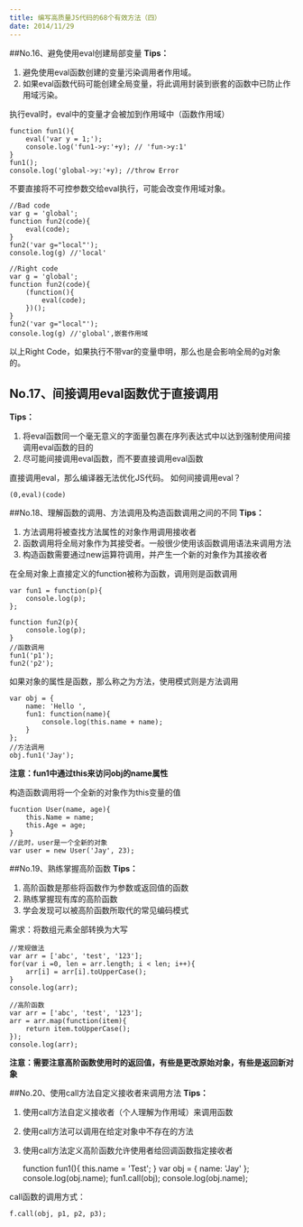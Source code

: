 ```yaml
---
title: 编写高质量JS代码的68个有效方法（四）
date: 2014/11/29
---
```


##No.16、避免使用eval创建局部变量
**Tips：**

1. 避免使用eval函数创建的变量污染调用者作用域。
2. 如果eval函数代码可能创建全局变量，将此调用封装到嵌套的函数中已防止作用域污染。

执行eval时，eval中的变量才会被加到作用域中（函数作用域）
	
	function fun1(){
		eval('var y = 1;');
		console.log('fun1->y:'+y); // 'fun->y:1'
	}
	fun1();
	console.log('global->y:'+y); //throw Error

不要直接将不可控参数交给eval执行，可能会改变作用域对象。

	//Bad code
	var g = 'global';
	function fun2(code){
		eval(code);
	}
	fun2('var g="local"');
	console.log(g) //'local'

	//Right code
	var g = 'global';
	function fun2(code){
		(function(){
			eval(code);
		})();
	}
	fun2('var g="local"');
	console.log(g) //'global',嵌套作用域

以上Right Code，如果执行不带var的变量申明，那么也是会影响全局的g对象的。

## No.17、间接调用eval函数优于直接调用
**Tips：**

1. 将eval函数同一个毫无意义的字面量包裹在序列表达式中以达到强制使用间接调用eval函数的目的
2. 尽可能间接调用eval函数，而不要直接调用eval函数

直接调用eval，那么编译器无法优化JS代码。
如何间接调用eval？

	(0,eval)(code) 

##No.18、理解函数的调用、方法调用及构造函数调用之间的不同
**Tips：**

1. 方法调用将被查找方法属性的对象作用调用接收者
2. 函数调用将全局对象作为其接受者。一般很少使用该函数调用语法来调用方法
3. 构造函数需要通过new运算符调用，并产生一个新的对象作为其接收者

在全局对象上直接定义的function被称为函数，调用则是函数调用

	var fun1 = function(p){
		console.log(p);
	};
	
	function fun2(p){
		console.log(p);
	}
	//函数调用
	fun1('p1');
	fun2('p2');

如果对象的属性是函数，那么称之为方法，使用模式则是方法调用

	var obj = {
		name: 'Hello ',
		fun1: function(name){
			console.log(this.name + name);
		}
	};
	//方法调用
	obj.fun1('Jay');

**注意：fun1中通过this来访问obj的name属性**

构造函数调用将一个全新的对象作为this变量的值

	fucntion User(name, age){
		this.Name = name;
		this.Age = age;
	}
	//此时，user是一个全新的对象
	var user = new User('Jay', 23);
	
##No.19、熟练掌握高阶函数
**Tips：**

1. 高阶函数是那些将函数作为参数或返回值的函数
2. 熟练掌握现有库的高阶函数
3. 学会发现可以被高阶函数所取代的常见编码模式

需求：将数组元素全部转换为大写

	//常规做法
	var arr = ['abc', 'test', '123'];
	for(var i =0, len = arr.length; i < len; i++){
		arr[i] = arr[i].toUpperCase();
	}
	console.log(arr);

	//高阶函数
	var arr = ['abc', 'test', '123'];
	arr = arr.map(function(item){
		return item.toUpperCase();
	});
	console.log(arr);

**注意：需要注意高阶函数使用时的返回值，有些是更改原始对象，有些是返回新对象**

##No.20、使用call方法自定义接收者来调用方法
**Tips：**

1. 使用call方法自定义接收者（个人理解为作用域）来调用函数
2. 使用call方法可以调用在给定对象中不存在的方法
3. 使用call方法定义高阶函数允许使用者给回调函数指定接收者

	function fun1(){
		this.name = 'Test';
	}
	var obj = {
		name: 'Jay'
	};
	console.log(obj.name);
	fun1.call(obj);
	console.log(obj.name);

call函数的调用方式：

	f.call(obj, p1, p2, p3);